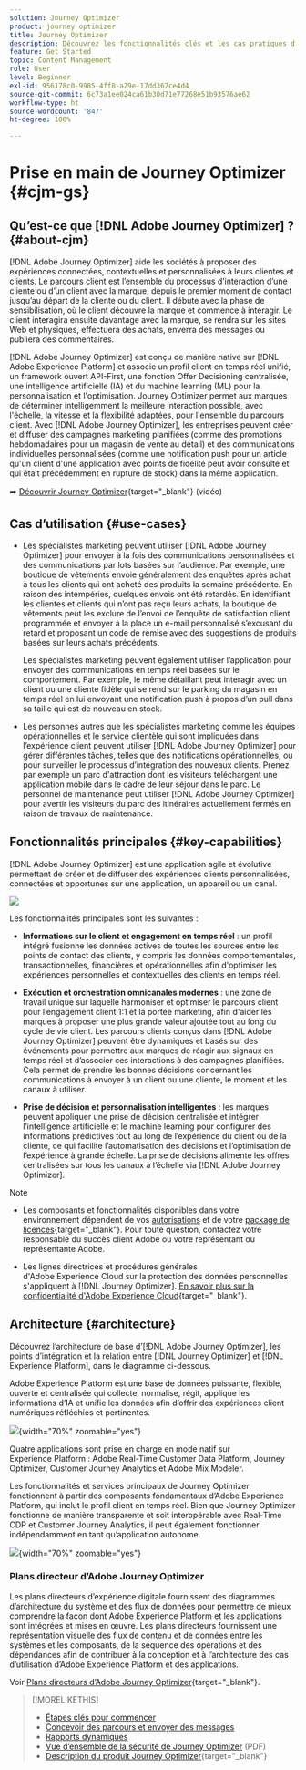 ```yaml
---
solution: Journey Optimizer
product: journey optimizer
title: Journey Optimizer
description: Découvrez les fonctionnalités clés et les cas pratiques d’Adobe Journey Optimizer
feature: Get Started
topic: Content Management
role: User
level: Beginner
exl-id: 956178c0-9985-4ff8-a29e-17dd367ce4d4
source-git-commit: 6c73a1ee024ca61b30d71e77268e51b93576ae62
workflow-type: ht
source-wordcount: '847'
ht-degree: 100%

---
```


# Prise en main de Journey Optimizer {#cjm-gs}

## Qu’est-ce que [!DNL Adobe Journey Optimizer] ?{#about-cjm}

[!DNL Adobe Journey Optimizer] aide les sociétés à proposer des expériences connectées, contextuelles et personnalisées à leurs clientes et clients. Le parcours client est l’ensemble du processus d’interaction d’une cliente ou d’un client avec la marque, depuis le premier moment de contact jusqu’au départ de la cliente ou du client. Il débute avec la phase de sensibilisation, où le client découvre la marque et commence à interagir. Le client interagira ensuite davantage avec la marque, se rendra sur les sites Web et physiques, effectuera des achats, enverra des messages ou publiera des commentaires.

[!DNL Adobe Journey Optimizer] est conçu de manière native sur [!DNL Adobe Experience Platform] et associe un profil client en temps réel unifié, un framework ouvert API-First, une fonction Offer Decisioning centralisée, une intelligence artificielle (IA) et du machine learning (ML) pour la personnalisation et l&#39;optimisation. Journey Optimizer permet aux marques de déterminer intelligemment la meilleure interaction possible, avec l&#39;échelle, la vitesse et la flexibilité adaptées, pour l&#39;ensemble du parcours client. Avec [!DNL Adobe Journey Optimizer], les entreprises peuvent créer et diffuser des campagnes marketing planifiées (comme des promotions hebdomadaires pour un magasin de vente au détail) et des communications individuelles personnalisées (comme une notification push pour un article qu&#39;un client d&#39;une application avec points de fidélité peut avoir consulté et qui était précédemment en rupture de stock) dans la même application.

➡️ [Découvrir Journey Optimizer](https://experienceleague.adobe.com/docs/journey-optimizer-learn/tutorials/introduction-to-journey-optimizer/introduction.html?lang=fr){target="_blank"} (vidéo)


<!-- Use [!DNL Adobe Journey Optimizer] to build multi-step customer journeys that initiate a sequence of interactions, offers, and messages across channels in real time. This approach ensures customers are engaged at the optimal moments based on their actions and relevant business signals. Learn how to build journeys in [this section](../building-journeys/journey-gs.md).

You can also create audience-based campaigns to send messages.-->


## Cas d’utilisation {#use-cases}

* Les spécialistes marketing peuvent utiliser [!DNL Adobe Journey Optimizer] pour envoyer à la fois des communications personnalisées et des communications par lots basées sur l’audience. Par exemple, une boutique de vêtements envoie généralement des enquêtes après achat à tous les clients qui ont acheté des produits la semaine précédente. En raison des intempéries, quelques envois ont été retardés. En identifiant les clientes et clients qui n’ont pas reçu leurs achats, la boutique de vêtements peut les exclure de l’envoi de l’enquête de satisfaction client programmée et envoyer à la place un e-mail personnalisé s’excusant du retard et proposant un code de remise avec des suggestions de produits basées sur leurs achats précédents.

  Les spécialistes marketing peuvent également utiliser l’application pour envoyer des communications en temps réel basées sur le comportement. Par exemple, le même détaillant peut interagir avec un client ou une cliente fidèle qui se rend sur le parking du magasin en temps réel en lui envoyant une notification push à propos d’un pull dans sa taille qui est de nouveau en stock.

* Les personnes autres que les spécialistes marketing comme les équipes opérationnelles et le service clientèle qui sont impliquées dans l’expérience client peuvent utiliser [!DNL Adobe Journey Optimizer] pour gérer différentes tâches, telles que des notifications opérationnelles, ou pour surveiller le processus d’intégration des nouveaux clients. Prenez par exemple un parc d&#39;attraction dont les visiteurs téléchargent une application mobile dans le cadre de leur séjour dans le parc. Le personnel de maintenance peut utiliser [!DNL Adobe Journey Optimizer] pour avertir les visiteurs du parc des itinéraires actuellement fermés en raison de travaux de maintenance.

## Fonctionnalités principales {#key-capabilities}

[!DNL Adobe Journey Optimizer] est une application agile et évolutive permettant de créer et de diffuser des expériences clients personnalisées, connectées et opportunes
sur une application, un appareil ou un canal.

![](assets/ajo-capabilities.png)

Les fonctionnalités principales sont les suivantes :

* **Informations sur le client et engagement en temps réel** : un profil intégré fusionne les données actives de toutes les sources entre les points de contact des clients, y compris les données comportementales, transactionnelles, financières et opérationnelles afin d&#39;optimiser les expériences personnelles et contextuelles des clients en temps réel.

* **Exécution et orchestration omnicanales modernes** : une zone de travail unique sur laquelle harmoniser et optimiser le parcours client pour l’engagement client 1:1 et la portée marketing, afin d&#39;aider les marques à proposer une plus grande valeur ajoutée tout au long du cycle de vie client. Les parcours clients conçus dans [!DNL Adobe Journey Optimizer] peuvent être dynamiques et basés sur des événements pour permettre aux marques de réagir aux signaux en temps réel et d’associer ces interactions à des campagnes planifiées. Cela permet de prendre les bonnes décisions concernant les communications à envoyer à un client ou une cliente, le moment et les canaux à utiliser.

* **Prise de décision et personnalisation intelligentes** : les marques peuvent appliquer une prise de décision centralisée et intégrer l’intelligence artificielle et le machine learning pour configurer des informations prédictives tout au long de l’expérience du client ou de la cliente, ce qui facilite l’automatisation des décisions et l’optimisation de l’expérience à grande échelle. La prise de décisions alimente les offres centralisées sur tous les canaux à l’échelle via [!DNL Adobe Journey Optimizer].


>[!NOTE]
>
>* Les composants et fonctionnalités disponibles dans votre environnement dépendent de vos [autorisations](../administration/permissions.md) et de votre [package de licences](https://helpx.adobe.com/fr/legal/product-descriptions/adobe-journey-optimizer.html){target="_blank"}. Pour toute question, contactez votre responsable du succès client Adobe ou votre représentant ou représentante Adobe.
>
>* Les lignes directrices et procédures générales d&#39;Adobe Experience Cloud sur la protection des données personnelles s&#39;appliquent à [!DNL Journey Optimizer]. [En savoir plus sur la confidentialité d&#39;Adobe Experience Cloud](https://www.adobe.com/fr/privacy/experience-cloud.html){target="_blank"}.


## Architecture {#architecture}

Découvrez l’architecture de base d’[!DNL Adobe Journey Optimizer], les points d’intégration et la relation entre [!DNL Journey Optimizer] et [!DNL Experience Platform], dans le diagramme ci-dessous.

Adobe Experience Platform est une base de données puissante, flexible, ouverte et centralisée qui collecte, normalise, régit, applique les informations d’IA et unifie les données afin d’offrir des expériences client numériques réfléchies et pertinentes.

![](assets/ajo-aep-architecture-diagram.png){width="70%" zoomable="yes"}

Quatre applications sont prise en charge en mode natif sur Experience Platform : Adobe Real-Time Customer Data Platform, Journey Optimizer, Customer Journey Analytics et Adobe Mix Modeler.

Les fonctionnalités et services principaux de Journey Optimizer fonctionnent à partir des composants fondamentaux d’Adobe Experience Platform, qui inclut le profil client en temps réel. Bien que Journey Optimizer fonctionne de manière transparente et soit interopérable avec Real-Time CDP et Customer Journey Analytics, il peut également fonctionner indépendamment en tant qu’application autonome.

![](assets/ajo-architecture-diagram.png){width="70%" zoomable="yes"}


### Plans directeur d’Adobe Journey Optimizer

Les plans directeurs d’expérience digitale fournissent des diagrammes d’architecture du système et des flux de données pour permettre de mieux comprendre la façon dont Adobe Experience Platform et les applications sont intégrées et mises en œuvre. Les plans directeurs fournissent une représentation visuelle des flux de contenu et de données entre les systèmes et les composants, de la séquence des opérations et des dépendances afin de contribuer à la conception et à l’architecture des cas d’utilisation d’Adobe Experience Platform et des applications.

Voir [Plans directeurs d’Adobe Journey Optimizer](https://experienceleague.adobe.com/fr/docs/blueprints-learn/architecture/customer-journeys/journey-optimizer/journey-optimizer-overview){target="_blank"}.


>[!MORELIKETHIS]
>
>* [Étapes clés pour commencer](quick-start.md)
>* [Concevoir des parcours et envoyer des messages](../building-journeys/journey-gs.md)
>* [Rapports dynamiques](../reports/live-report.md)
>* [Vue d’ensemble de la sécurité de Journey Optimizer](https://www.adobe.com/content/dam/cc/en/security/pdfs/AJO_SecurityOverview.pdf) (PDF)
>* [Description du produit Journey Optimizer](https://helpx.adobe.com/fr/legal/product-descriptions/adobe-journey-optimizer.html){target="_blank"}
